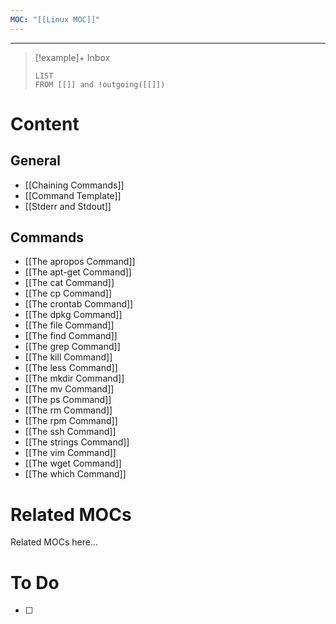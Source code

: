 ```yaml
---
MOC: "[[Linux MOC]]"
---
```

---

> [!example]+ Inbox
> ```dataview
> LIST
> FROM [[]] and !outgoing([[]])
> ```
# Content

## General
- [[Chaining Commands]]
- [[Command Template]]
- [[Stderr and Stdout]]

## Commands
- [[The apropos Command]]
- [[The apt-get Command]]
- [[The cat Command]]
- [[The cp Command]]
- [[The crontab Command]]
- [[The dpkg Command]]
- [[The file Command]]
- [[The find Command]]
- [[The grep Command]]
- [[The kill Command]]
- [[The less Command]]
- [[The mkdir Command]]
- [[The mv Command]]
- [[The ps Command]]
- [[The rm Command]]
- [[The rpm Command]]
- [[The ssh Command]]
- [[The strings Command]]
- [[The vim Command]]
- [[The wget Command]]
- [[The which Command]]

# Related MOCs

Related MOCs here...

# To Do

- [ ] 